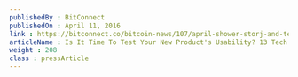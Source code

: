 ```yaml
---
publishedBy : BitConnect
publishedOn : April 11, 2016
link : https://bitconnect.co/bitcoin-news/107/april-shower-storj-and-tender-wallet-bot-join-newest-releases
articleName : Is It Time To Test Your New Product's Usability? 13 Tech Experts Weigh In
weight : 208 
class : pressArticle
---
```

